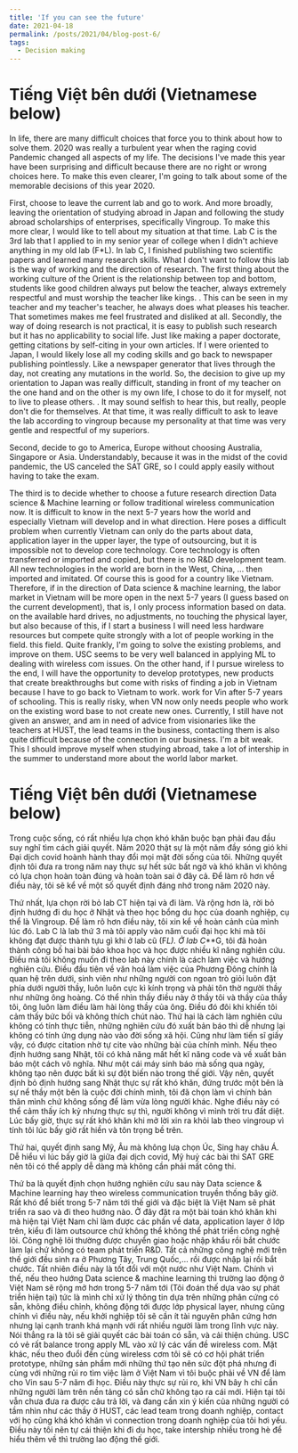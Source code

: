 ```yaml
---
title: 'If you can see the future'
date: 2021-04-18
permalink: /posts/2021/04/blog-post-6/
tags:
  - Decision making
---
```

Tiếng Việt bên dưới (Vietnamese below)
======
In life, there are many difficult choices that force you to think about how to solve them. 2020 was really a turbulent year when the raging covid Pandemic changed all aspects of my life. The decisions I've made this year have been surprising and difficult because there are no right or wrong choices here. To make this even clearer, I'm going to talk about some of the memorable decisions of this year 2020.

First, choose to leave the current lab and go to work. And more broadly, leaving the orientation of studying abroad in Japan and following the study abroad scholarships of enterprises, specifically Vingroup. To make this more clear, I would like to tell about my situation at that time. Lab C is the 3rd lab that I applied to in my senior year of college when I didn't achieve anything in my old lab (F*L). In lab C, I finished publishing two scientific papers and learned many research skills. What I don't want to follow this lab is the way of working and the direction of research. The first thing about the working culture of the Orient is the relationship between top and bottom, students like good children always put below the teacher, always extremely respectful and must worship the teacher like kings. . This can be seen in my teacher and my teacher's teacher, he always does what pleases his teacher. That sometimes makes me feel frustrated and disliked at all. Secondly, the way of doing research is not practical, it is easy to publish such research but it has no applicability to social life. Just like making a paper doctorate, getting citations by self-citing in your own articles. If I were oriented to Japan, I would likely lose all my coding skills and go back to newspaper publishing pointlessly. Like a newspaper generator that lives through the day, not creating any mutations in the world. So, the decision to give up my orientation to Japan was really difficult, standing in front of my teacher on the one hand and on the other is my own life, I chose to do it for myself, not to live to please others. . It may sound selfish to hear this, but really, people don't die for themselves. At that time, it was really difficult to ask to leave the lab according to vingroup because my personality at that time was very gentle and respectful of my superiors.

Second, decide to go to America, Europe without choosing Australia, Singapore or Asia. Understandably, because it was in the midst of the covid pandemic, the US canceled the SAT GRE, so I could apply easily without having to take the exam.

The third is to decide whether to choose a future research direction Data science & Machine learning or follow traditional wireless communication now. It is difficult to know in the next 5-7 years how the world and especially Vietnam will develop and in what direction. Here poses a difficult problem when currently Vietnam can only do the parts about data, application layer in the upper layer, the type of outsourcing, but it is impossible not to develop core technology. Core technology is often transferred or imported and copied, but there is no R&D development team. All new technologies in the world are born in the West, China, ... then imported and imitated. Of course this is good for a country like Vietnam. Therefore, if in the direction of Data science & machine learning, the labor market in Vietnam will be more open in the next 5-7 years (I guess based on the current development), that is, I only process information based on data. on the available hard drives, no adjustments, no touching the physical layer, but also because of this, if I start a business I will need less hardware resources but compete quite strongly with a lot of people working in the field. this field. Quite frankly, I'm going to solve the existing problems, and improve on them. USC seems to be very well balanced in applying ML to dealing with wireless com issues. On the other hand, if I pursue wireless to the end, I will have the opportunity to develop prototypes, new products that create breakthroughs but come with risks of finding a job in Vietnam because I have to go back to Vietnam to work. work for Vin after 5-7 years of schooling. This is really risky, when VN now only needs people who work on the existing word base to not create new ones. Currently, I still have not given an answer, and am in need of advice from visionaries like the teachers at HUST, the lead teams in the business, contacting them is also quite difficult because of the connection in our business. I'm a bit weak. This I should improve myself when studying abroad, take a lot of intership in the summer to understand more about the world labor market.

Tiếng Việt bên dưới (Vietnamese below)
======
Trong cuộc sống, có rất nhiều lựa chọn khó khăn buộc bạn phải đau đầu suy nghĩ tìm cách giải quyết. Năm 2020 thật sự là một năm đầy sóng gió khi Đại dịch covid hoành hành thay đổi mọi mặt đời sống của tôi. Những quyết định tôi đưa ra trong năm nay thực sự hết sức bất ngờ và khó khăn vì không có lựa chọn hoàn toàn đúng và hoàn toàn sai ở đây cả. Để làm rõ hơn về điều này, tôi sẽ kể về một số quyết định đáng nhớ trong năm 2020 này.

Thứ nhất, lựa chọn rời bỏ lab CT hiện tại và đi làm. Và rộng hơn là, rời bỏ định hướng đi du học ở Nhật và theo học bổng du học của doanh nghiệp, cụ thể là Vingroup. Để làm rõ hơn điều này, tôi xin kể về hoàn cảnh của mình lúc đó. Lab C là lab thứ 3 mà tôi apply vào năm cuối đại học khi mà tôi không đạt được thành tựu gì khi ở lab cũ (F*L). Ở lab C***G, tôi đã hoàn thành công bố hai bài báo khoa học và học được nhiều kĩ năng nghiên cứu. Điều mà tôi không muốn đi theo lab này chính là cách làm việc và hướng nghiên cứu. Điều đầu tiên về văn hoá làm việc của Phương Đông chính là quan hệ trên dưới, sinh viên như những người con ngoan trò giỏi luôn đặt phía dưới người thầy, luôn luôn cực kì kính trọng và phải tôn thờ người thầy như những ông hoàng. Có thể nhìn thấy điều này ở thầy tôi và thầy của thầy tôi, ông luôn làm điều làm hài lòng thầy của ông. Điều đó đôi khi khiến tôi cảm thấy bức bối và không thích chút nào. Thứ hai là cách làm nghiên cứu không có tính thực tiễn, những nghiên cứu đó xuất bản báo thì dễ nhưng lại không có tính ứng dụng nào vào đời sống xã hội. Cũng như làm tiến sĩ giấy vậy, có được citation nhờ tự cite vào những bài của chính mình. Nếu theo định hướng sang Nhật, tôi có khả năng mất hết kĩ năng code và về xuất bản báo một cách vô nghĩa. Như một cái máy sinh báo mà sống qua ngày, không tạo nên được bất kì sự đột biến nào trong thế giới. Vậy nên, quyết định bỏ định hướng sang Nhật thực sự rất khó khăn, đứng trước một bên là sự nể thầy một bên là cuộc đời chính mình, tôi đã chọn làm vì chính bản thân mình chứ không sống để làm vừa lòng người khác. Nghe điều này có thể cảm thấy ích kỷ nhưng thực sự thì, người không vì mình trời tru đất diệt. Lúc bấy giờ, thực sự rất khó khăn khi mở lời xin ra khỏi lab theo vingroup vì tính tôi lúc bấy giờ rất hiền và tôn trọng bề trên.

Thứ hai, quyết định sang Mỹ, Âu mà không lưạ chọn Úc, Sing hay châu Á. Dễ hiểu vì lúc bấy giờ là giữa đại dịch covid, Mỹ huỷ các bài thi SAT GRE nên tôi có thể apply dễ dàng mà không cần phải mất công thi.

Thứ ba là quyết định chọn hướng nghiên cứu sau này Data science & Machine learning hay theo wireless communication truyền thống bây giờ. Rất khó để biết trong 5-7 năm tới thế giới và đặc biệt là Việt Nam sẽ phát triển ra sao và đi theo hướng nào. Ở đây đặt ra một bài toán khó khăn khi mà hiện tại Việt Nam chỉ làm được các phần về data, application layer ở lớp trên, kiểu đi làm outsource chứ không thể không thể phát triển công nghệ lõi. Công nghệ lõi thường được chuyển giao hoặc nhập khẩu rồi bắt chước làm lại chứ không có team phát triển R&D. Tất cả những công nghệ mới trên thế giới đều sinh ra ở Phương Tây, Trung Quốc,... rồi được nhập lại rồi bắt chước. Tất nhiên điều này là tốt đổi với một nước như Việt Nam. Chính vì thế, nếu theo hướng Data science & machine learning thì trường lao động ở Việt Nam sẽ rộng mở hơn trong 5-7 năm tới (Tôi đoán thế dựa vào sự phát triển hiện tại) tức là mình chỉ xử lý thông tin dựa trên những phân cứng có sẵn, không điều chỉnh, không động tới được lớp physical layer, nhưng cũng chính vì điều này, nếu khởi nghiệp tôi sẽ cần ít tài nguyên phân cứng hơn nhưng lại cạnh tranh khá mạnh với rất nhiều người làm trong lĩnh vực này. Nói thẳng ra là tôi sẽ giải quyết các bài toán có sẵn, và cải thiện chúng. USC có vẻ rất balance trong apply ML vào xử lý các vấn đề wireless com. Mặt khác, nếu theo đuổi đến cùng wireless cơm tôi sẽ có cơ hội phát triển prototype, những sản phẩm mới những thứ tạo nên sức đột phá nhưng đi cùng với những rủi ro tìm việc làm ở Việt Nam vì tôi buộc phải về VN để làm cho Vin sau 5-7 năm đi học. Điều này thực sự rủi ro, khi VN bây h chỉ cần những người làm trên nền tảng có sẵn chữ không tạo ra cái mới. Hiện tại tôi vẫn chưa đưa ra được câu trả lời, và đang cần xin ý kiến của những người có tầm nhìn như các thầy ở HUST, các lead team trong doanh nghiệp, contact với họ cũng khá khó khăn vì connection trong doanh nghiệp của tôi hơi yếu. Điều này tôi nên tự cái thiện khi đi du học, take intership nhiều trong hè để hiểu thêm về thì trường lao động thế giới.